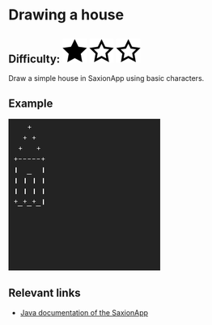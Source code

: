 # Drawing a house
## Difficulty: ![Filled](../resources/star-filled.svg) ![Outlined](../resources/star-outlined.svg) ![Outlined](../resources/star-outlined.svg) 

Draw a simple house in SaxionApp using basic characters.

## Example
![Example](sample_output.png)

## Relevant links
* [Java documentation of the SaxionApp](https://saxionapp.hboictlab.nl/nl/saxion/app/SaxionApp.html)